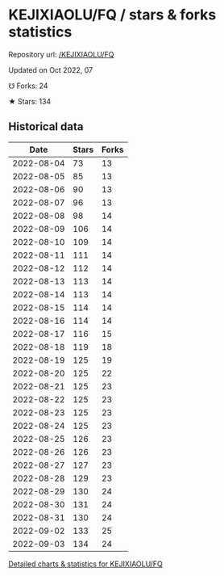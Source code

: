 # KEJIXIAOLU/FQ / stars & forks statistics

Repository url: [/KEJIXIAOLU/FQ](https://github.com/KEJIXIAOLU/FQ)

Updated on Oct 2022, 07

☋ Forks: 24

★ Stars: 134

## Historical data
| Date | Stars | Forks |
|------|-------|-------|
| 2022-08-04 | 73 | 13 | 
| 2022-08-05 | 85 | 13 | 
| 2022-08-06 | 90 | 13 | 
| 2022-08-07 | 96 | 13 | 
| 2022-08-08 | 98 | 14 | 
| 2022-08-09 | 106 | 14 | 
| 2022-08-10 | 109 | 14 | 
| 2022-08-11 | 111 | 14 | 
| 2022-08-12 | 112 | 14 | 
| 2022-08-13 | 113 | 14 | 
| 2022-08-14 | 113 | 14 | 
| 2022-08-15 | 114 | 14 | 
| 2022-08-16 | 114 | 14 | 
| 2022-08-17 | 116 | 15 | 
| 2022-08-18 | 119 | 18 | 
| 2022-08-19 | 125 | 19 | 
| 2022-08-20 | 125 | 22 | 
| 2022-08-21 | 125 | 23 | 
| 2022-08-22 | 125 | 23 | 
| 2022-08-23 | 125 | 23 | 
| 2022-08-24 | 125 | 23 | 
| 2022-08-25 | 126 | 23 | 
| 2022-08-26 | 126 | 23 | 
| 2022-08-27 | 127 | 23 | 
| 2022-08-28 | 129 | 23 | 
| 2022-08-29 | 130 | 24 | 
| 2022-08-30 | 131 | 24 | 
| 2022-08-31 | 130 | 24 | 
| 2022-09-02 | 133 | 25 | 
| 2022-09-03 | 134 | 24 | 


[Detailed charts & statistics for KEJIXIAOLU/FQ](https://reviewgithub.com/rep/KEJIXIAOLU/FQ)
